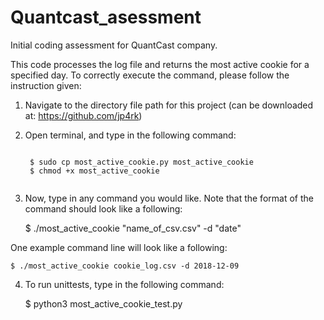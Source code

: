 # Quantcast_asessment
Initial coding assessment for QuantCast company. 


This code processes the log file and returns the most active cookie
for a specified day. To correctly execute the command, please follow
the instruction given:

1. Navigate to the directory file path for this project
(can be downloaded at: https://github.com/jp4rk)

2. Open terminal, and type in the following command:

    <pre><code>
    $ sudo cp most_active_cookie.py most_active_cookie
    $ chmod +x most_active_cookie
    </code></pre>

    
3. Now, type in any command you would like. Note that the format of the
command should look like a following:
    
    $ ./most_active_cookie "name_of_csv.csv" -d "date"

One example command line will look like a following:

    $ ./most_active_cookie cookie_log.csv -d 2018-12-09

4. To run unittests, type in the following command:

    $ python3 most_active_cookie_test.py


